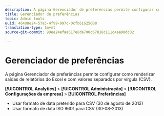 ```yaml
---
description: A página Gerenciador de preferências permite configurar como renderizar saídas de relatórios do Excel e com valores separados por vírgula (CSV).
title: Gerenciador de preferências
topic: Admin tools
uuid: 46488e24-57a5-4f99-997c-0cfb61625008
translation-type: tm+mt
source-git-commit: 99ee24efaa517e8da700c67818c111c4aa90dc02

---
```



# Gerenciador de preferências

A página Gerenciador de preferências permite configurar como renderizar saídas de relatórios do Excel e com valores separados por vírgula (CSV).

**[!UICONTROL Analytics]** &gt; **[!UICONTROL Administração]** &gt; **[!UICONTROL Configurações da empresa]** &gt; **[!UICONTROL Preferências]**

* Usar formato de data preterido para CSV (30 de agosto de 2013)
* Usar formato de data ISO 8601 para CSV (30-08-2013)

